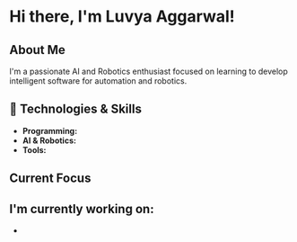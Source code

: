 # Hi there, I'm Luvya Aggarwal!

##  About Me  
I'm a passionate AI and Robotics enthusiast focused on learning to develop intelligent software for automation and robotics.

## 🔧 Technologies & Skills  
- **Programming:**
- **AI & Robotics:** 
- **Tools:**  

##  Current Focus  
I'm currently working on:  
- 
-   
